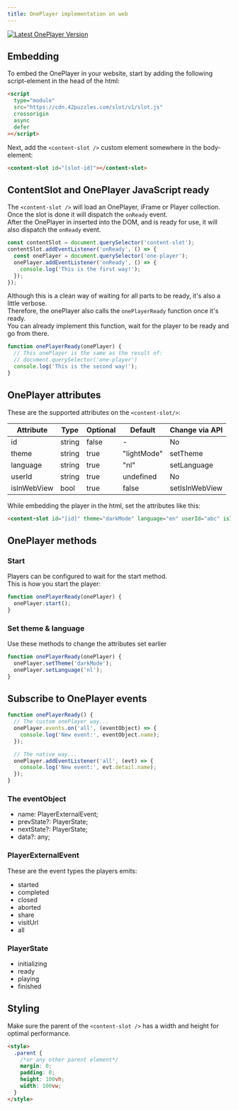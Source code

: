 ```yaml
---
title: OnePlayer implementation on web
---
```


[![Latest OnePlayer Version](https://img.shields.io/badge/OnePlayer-0.0.24-brightgreen)](https://oneplayer.42puzzles.com/)

## Embedding

To embed the OnePlayer in your website, start by adding the following script-element in the head of the html:

```html
<script
  type="module"
  src="https://cdn.42puzzles.com/slot/v1/slot.js"
  crossorigin
  async
  defer
></script>
```

Next, add the `<content-slot />` custom element somewhere in the body-element:

```html
<content-slot id="[slot-id]"></content-slot>
```

## ContentSlot and OnePlayer JavaScript ready

The `<content-slot />` will load an OnePlayer, iFrame or Player collection.  
Once the slot is done it will dispatch the `onReady` event.  
After the OnePlayer in inserted into the DOM, and is ready for use, it will also dispatch the `onReady` event.

```js
const contentSlot = document.querySelector('content-slot');
contentSlot.addEventListener('onReady', () => {
  const onePlayer = document.querySelector('one-player');
  onePlayer.addEventListener('onReady', () => {
    console.log('This is the first way!');
  });
});
```

Although this is a clean way of waiting for all parts to be ready, it's also a little verbose.  
Therefore, the onePlayer also calls the `onePlayerReady` function once it's ready.  
You can already implement this function, wait for the player to be ready and go from there.

```js
function onePlayerReady(onePlayer) {
  // This onePlayer is the same as the result of:
  // document.querySelector('one-player')
  console.log('This is the second way!');
}
```

## OnePlayer attributes

These are the supported attributes on the `<content-slot/>`:

| Attribute   | Type   | Optional | Default     | Change via API |
| ----------- | ------ | -------- | ----------- | -------------- |
| id          | string | false    | -           | No             |
| theme       | string | true     | "lightMode" | setTheme       |
| language    | string | true     | "nl"        | setLanguage    |
| userId      | string | true     | undefined   | No             |
| isInWebView | bool   | true     | false       | setIsInWebView |

While embedding the player in the html, set the attributes like this:

```html
<content-slot id="[id]" theme="darkMode" language="en" userId="abc" isInWebView="true"></content-slot>
```

## OnePlayer methods

### Start

Players can be configured to wait for the start method.  
This is how you start the player:

```js
function onePlayerReady(onePlayer) {
  onePlayer.start();
}
```

### Set theme & language

Use these methods to change the attributes set earlier

```js
function onePlayerReady(onePlayer) {
  onePlayer.setTheme('darkMode');
  onePlayer.setLanguage('nl');
}
```

## Subscribe to OnePlayer events

```js
function onePlayerReady() {
  // The custom onePlayer way...
  onePlayer.events.on('all', (eventObject) => {
    console.log('New event:', eventObject.name);
  });

  // The native way...
  onePlayer.addEventListener('all', (evt) => {
    console.log('New event:', evt.detail.name);
  });
}
```

### The eventObject

- name: PlayerExternalEvent;
- prevState?: PlayerState;
- nextState?: PlayerState;
- data?: any;

### PlayerExternalEvent

These are the event types the players emits:

- started
- completed
- closed
- aborted
- share
- visitUrl
- all

### PlayerState

- initializing
- ready
- playing
- finished

## Styling

Make sure the parent of the `<content-slot />` has a width and height for optimal performance.

```html
<style>
  .parent {
    /*or any other parent element*/
    margin: 0;
    padding: 0;
    height: 100vh;
    width: 100vw;
  }
</style>
```
